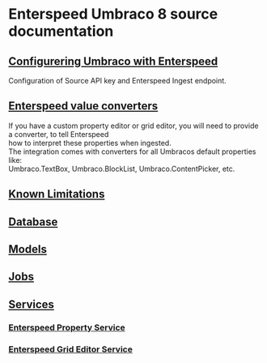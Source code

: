 # Enterspeed Umbraco 8 source documentation

## [Configurering Umbraco with Enterspeed](./configuration/README.md)

Configuration of Source API key and Enterspeed Ingest endpoint.

## [Enterspeed value converters](./enterspeed-value-converters/README.md)

If you have a custom property editor or grid editor, you will
need to provide a converter, to tell Enterspeed  
how to interpret these properties when ingested.  
The integration comes with converters for all Umbracos default properties like:  
Umbraco.TextBox, Umbraco.BlockList, Umbraco.ContentPicker, etc.

## [Known Limitations](./known-limitations/README.md)

## [Database](./database/README.md)

## [Models](./models/README.md)

## [Jobs](./jobs/README.md)

## [Services](./services/README.md)

### [Enterspeed Property Service](./services/property-service/README.md)

### [Enterspeed Grid Editor Service](./services/grid-editor-service/README.md)

